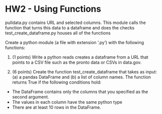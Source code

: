 # HW2 - Using Functions

pulldata.py contains URL and selected columns. This module calls the function that turns this data to a dataframe and does the checks
test_create_dataframe.py houses all of the functions

Create a python module (a file with extension ‘.py’) with the following functions:

1. (1 points) Write a python reads creates a dataframe from a URL that points to a CSV file such as the pronto data or CSVs in data.gov.

1. (6 points) Create the function test_create_dataframe that takes as input: (a) a pandas DataFrame and (b) a list of column names. The function returns True if the following conditions hold:

  - The DataFrame contains only the columns that you specified as the second argument.
  - The values in each column have the same python type
  - There are at least 10 rows in the DataFrame.
